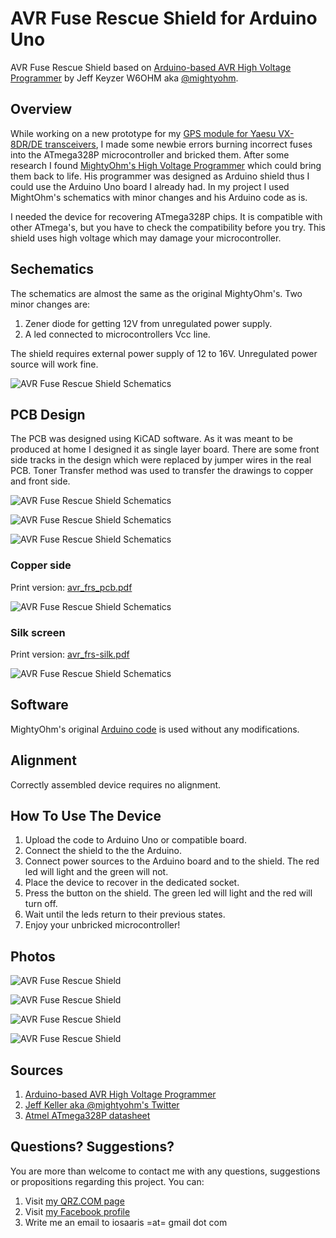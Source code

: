 # AVR Fuse Rescue Shield for Arduino Uno
AVR Fuse Rescue Shield based on [Arduino-based AVR High Voltage Programmer](http://mightyohm.com/blog/2008/09/arduino-based-avr-high-voltage-programmer/) by Jeff Keyzer W6OHM aka [@mightyohm](https://twitter.com/mightyohm).

## Overview
While working on a new prototype for my [GPS module for Yaesu VX-8DR/DE transceivers](https://github.com/4z7dtf/vx8_gps), I made some newbie errors burning incorrect fuses into the ATmega328P microcontroller and bricked them. After some research I found [MightyOhm's High Voltage Programmer](http://mightyohm.com/blog/2008/09/arduino-based-avr-high-voltage-programmer/) which could bring them back to life. His programmer was designed as Arduino shield thus I could use the Arduino Uno board I already had. In my project I used MightOhm's schematics with minor changes and his Arduino code as is.

I needed the device for recovering ATmega328P chips. It is compatible with other ATmega's, but you have to check the compatibility before you try. This shield uses high voltage which may damage your microcontroller.

## Sechematics
The schematics are almost the same as the original MightyOhm's. Two minor changes are:

1. Zener diode for getting 12V from unregulated power supply.
2. A led connected to microcontrollers Vcc line.

The shield requires external power supply of 12 to 16V. Unregulated power source will work fine.

![AVR Fuse Rescue Shield Schematics](https://raw.githubusercontent.com/4z7dtf/avr_frs_shield/master/images/schematic.png)

## PCB Design
The PCB was designed using KiCAD software. As it was meant to be produced at home I designed it as single layer board. There are some front side tracks in the design which were replaced by jumper wires in the real PCB. Toner Transfer method was used to transfer the drawings to copper and front side.

![AVR Fuse Rescue Shield Schematics](https://raw.githubusercontent.com/4z7dtf/avr_frs_shield/master/images/pcb_color.png)

![AVR Fuse Rescue Shield Schematics](https://raw.githubusercontent.com/4z7dtf/avr_frs_shield/master/images/3d_pcb_0.png)

![AVR Fuse Rescue Shield Schematics](https://raw.githubusercontent.com/4z7dtf/avr_frs_shield/master/images/3d_pcb_1.png)

### Copper side
Print version: [avr_frs_pcb.pdf](https://github.com/4z7dtf/avr_frs_shield/blob/master/printable/avr_frs_pcb.pdf)

![AVR Fuse Rescue Shield Schematics](https://raw.githubusercontent.com/4z7dtf/avr_frs_shield/master/images/pcb_bw.png)

### Silk screen
Print version: [avr_frs-silk.pdf](https://github.com/4z7dtf/avr_frs_shield/blob/master/printable/avr_frs-silk.pdf)

![AVR Fuse Rescue Shield Schematics](https://raw.githubusercontent.com/4z7dtf/avr_frs_shield/master/images/pcb_silk.png)

## Software
MightyOhm's original [Arduino code](https://github.com/4z7dtf/avr_frs_shield/tree/master/avr_frs_arduino) is used without any modifications.

## Alignment
Correctly assembled device requires no alignment.

## How To Use The Device

1. Upload the code to Arduino Uno or compatible board.
2. Connect the shield to the the Arduino.
3. Connect power sources to the Arduino board and to the shield. The red led will light and the green will not.
4. Place the device to recover in the dedicated socket.
5. Press the button on the shield. The green led will light and the red will turn off.
6. Wait until the leds return to their previous states.
7. Enjoy your unbricked microcontroller!

## Photos

![AVR Fuse Rescue Shield](https://raw.githubusercontent.com/4z7dtf/avr_frs_shield/master/images/avr_frs_pcb.jpg)

![AVR Fuse Rescue Shield](https://raw.githubusercontent.com/4z7dtf/avr_frs_shield/master/images/avr_frs_silk.jpg)

![AVR Fuse Rescue Shield](https://raw.githubusercontent.com/4z7dtf/avr_frs_shield/master/images/avr_frs_top.jpg)

![AVR Fuse Rescue Shield](https://raw.githubusercontent.com/4z7dtf/avr_frs_shield/master/images/avr_frs_shield.jpg)

## Sources
1. [Arduino-based AVR High Voltage Programmer](http://mightyohm.com/blog/2008/09/arduino-based-avr-high-voltage-programmer/)
2. [Jeff Keller aka @mightyohm's Twitter](https://twitter.com/mightyohm)
3. [Atmel ATmega328P datasheet](http://www.atmel.com/images/atmel-8271-8-bit-avr-microcontroller-atmega48a-48pa-88a-88pa-168a-168pa-328-328p_datasheet_complete.pdf)

## Questions? Suggestions?
You are more than welcome to contact me with any questions, suggestions or propositions regarding this project. You can:

1. Visit [my QRZ.COM page](https://www.qrz.com/db/4Z7DTF)
2. Visit [my Facebook profile](https://www.facebook.com/Dima.Meln)
3. Write me an email to iosaaris =at= gmail dot com
